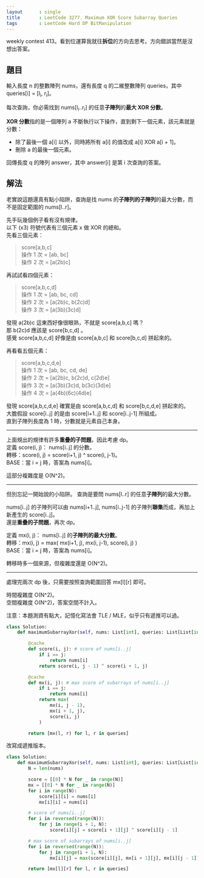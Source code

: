 ```yaml
---
layout      : single
title       : LeetCode 3277. Maximum XOR Score Subarray Queries
tags        : LeetCode Hard DP BitManipulation
---
```

weekly contest 413。看到位運算我就往**拆位**的方向去思考。方向錯誤當然是沒想出答案。  

## 題目

輸入長度 n 的整數陣列 nums，還有長度 q 的二維整數陣列 queries，其中 queries[i] = [l<sub>i</sub>, r<sub>i</sub>]。  

每次查詢，你必需找到 nums[l<sub>i</sub>..r<sub>i</sub>] 的任意**子陣列**的**最大 XOR 分數**。  

**XOR 分數**指的是一個陣列 a 不斷執行以下操作，直到剩下一個元素，該元素就是分數：  

- 除了最後一個 a[i] 以外，同時將所有 a[i] 的值改成 a[i] XOR a[i + 1]。  
- 刪除 a 的最後一個元素。  

回傳長度 q 的陣列 answer，其中 answer[i] 是第 i 次查詢的答案。  

## 解法

老實說這題還真有點小陷阱，查詢是找 nums 的**子陣列的子陣列**的最大分數，而不是固定範圍的 nums[l..r]。  

先手玩幾個例子看有沒有規律。  
以下 (x3) 符號代表有三個元素 x 做 XOR 的總和。  
先看三個元素：  
> score[a,b,c]  
> 操作 1 次 = [ab, bc]  
> 操作 2 次 = [a(2b)c]  

再試試看四個元素：  
> score[a,b,c,d]  
> 操作 1 次 = [ab, bc, cd]  
> 操作 2 次 = [a(2b)c, b(2c)d]  
> 操作 3 次 = [a(3b)(3c)d]  

發現 a(2b)c 這東西好像很眼熟，不就是 score[a,b,c] 嗎？  
那 b(2c)d 應該是 score[b,c,d] 。  
感覺 score[a,b,c,d] 好像是由 score[a,b,c] 和 score[b,c,d] 拼起來的。  

再看看五個元素：  
> score[a,b,c,d,e]  
> 操作 1 次 = [ab, bc, cd, de]  
> 操作 2 次 = [a(2b)c, b(2c)d, c(2d)e]  
> 操作 3 次 = [a(3b)(3c)d, b(3c)(3d)e]  
> 操作 4 次 = [a(4b)(6c)(4d)e]  

發現 score[a,b,c,d,e] 確實是由 score[a,b,c,d] 和 score[b,c,d,e] 拼起來的。  
大膽假設 score[i..j] 的是由 score[i+1..j] 和 score[i..j-1] 所組成。  
直到子陣列長度為 1 時，分數就是元素自己本身。  

---

上面規出的規律有許多**重疊的子問題**，因此考慮 dp。  
定義 score(i, j)： nums[i..j] 的分數。  
轉移：score(i, j) = score(i+1, j) ^ score(i, j-1)。  
BASE：當 i = j 時，答案為 nums[i]。  

這部分複雜度是 O(N^2)。  

---

但別忘記一開始說的小陷阱。
查詢是要問 nums[l..r] 的任意**子陣列**的最大分數。  

nums[i..j] 的子陣列可以由 nums[i+1..j], nums[i..j-1] 的子陣列**聯集**而成，再加上新產生的 score[i..j]。  
還是**重疊的子問題**，再次 dp。  

定義 mx(i, j)： nums[i..j] 的**子陣列的最大分數**。  
轉移：mx(i, j) = max(
    mx(i+1, j),
    mx(i, j-1),
    score(i, j)
)  
BASE：當 i = j 時，答案為 nums[i]。

轉移時多一個來源，但複雜度還是 O(N^2)。  

---

處理完兩次 dp 後，只需要按照查詢範圍回答 mx[l][r] 即可。  

時間複雜度 O(N^2)。  
空間複雜度 O(N^2)，答案空間不計入。  

注意：本題測資有點大，記憶化寫法會 TLE / MLE，似乎只有遞推可以過。  

```python
class Solution:
    def maximumSubarrayXor(self, nums: List[int], queries: List[List[int]]) -> List[int]:

        @cache
        def score(i, j): # score of nums[i..j]
            if i == j:
                return nums[i]
            return score(i, j - 1) ^ score(i + 1, j)

        @cache
        def mx(i, j): # max score of subarrays of nums[i..j]
            if i == j:
                return nums[i]
            return max(
                mx(i, j - 1),
                mx(i + 1, j),
                score(i, j)
            )

        return [mx(l, r) for l, r in queries]
```

改寫成遞推版本。  

```python
class Solution:
    def maximumSubarrayXor(self, nums: List[int], queries: List[List[int]]) -> List[int]:
        N = len(nums)

        score = [[0] * N for _ in range(N)]
        mx = [[0] * N for _ in range(N)]
        for i in range(N):
            score[i][i] = nums[i]
            mx[i][i] = nums[i]

        # score of nums[i..j]
        for i in reversed(range(N)):
            for j in range(i + 1, N):
                score[i][j] = score[i + 1][j] ^ score[i][j - 1]

        # max score of subarrays of nums[i..j]
        for i in reversed(range(N)):
            for j in range(i + 1, N):
                mx[i][j] = max(score[i][j], mx[i + 1][j], mx[i][j - 1])

        return [mx[l][r] for l, r in queries]
```

